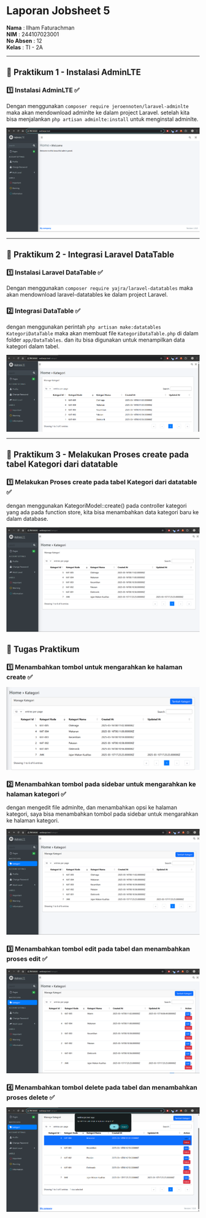 # Laporan Jobsheet 5

**Nama**  : Ilham Faturachman  
**NIM**   : 244107023001  
**No Absen** : 12  
**Kelas** : TI - 2A  

---

## 📌 Praktikum 1 - Instalasi AdminLTE  

### 1️⃣ Instalasi AdminLTE ✅
Dengan menggunakan `composer require jeroennoten/laravel-adminlte` maka akan mendownload adminlte ke dalam project Laravel. setelah kita bisa menjalankan `php artisan adminlte:install` untuk menginstal adminlte.

![Hasil dengan composer](Screenshot%20Laporan/Praktikum1/praktikum1.png)

---

## 📌 Praktikum 2 - Integrasi Laravel DataTable  

### 1️⃣ Instalasi Laravel DataTable ✅
Dengan menggunakan `composer require yajra/laravel-datatables` maka akan mendownload laravel-datatables ke dalam project Laravel. 

### 2️⃣ Integrasi DataTable ✅
dengan menggunakan perintah `php artisan make:datatables KategoriDataTable` maka akan membuat file `KategoriDataTable.php` di dalam folder `app/DataTables`. dan itu bisa digunakan untuk menampilkan data kategori dalam tabel.

![Hasil dengan DataTable](Screenshot%20Laporan/Praktikum2/praktikum2.png)

---

## 📌 Praktikum 3 - Melakukan Proses create pada tabel Kategori dari datatable

### 1️⃣ Melakukan Proses create pada tabel Kategori dari datatable ✅
dengan menggunakan KategoriModel::create() pada controller kategori yang ada pada function store, kita bisa menambahkan data kategori baru ke dalam database.

![Hasil dengan insert data baru ke database](Screenshot%20Laporan/Praktikum3/praktikum3.png)


## 📌 Tugas Praktikum

### 1️⃣ Menambahkan tombol untuk mengarahkan ke halaman create ✅

![Hasil dengan tombol create](Screenshot%20Laporan/Tugas%20Praktikum/TP1.png)

### 2️⃣ Menambahkan tombol pada sidebar untuk mengarahkan ke halaman kategori ✅
dengan mengedit file adminlte, dan menambahkan opsi ke halaman kategori, saya bisa menambahkan tombol pada sidebar untuk mengarahkan ke halaman kategori.

![Hasil dengan tombol kategori](Screenshot%20Laporan/Tugas%20Praktikum/TP2.png)

### 3️⃣ Menambahkan tombol edit pada tabel dan menambahkan proses edit ✅

![Hasil dengan tombol edit](Screenshot%20Laporan/Tugas%20Praktikum/TP3.png)

### 4️⃣ Menambahkan tombol delete pada tabel dan menambahkan proses delete ✅

![Hasil dengan tombol delete](Screenshot%20Laporan/Tugas%20Praktikum/TP4.png)





